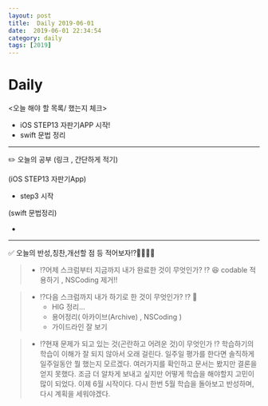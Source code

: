 ```yaml
---
layout: post
title:  Daily 2019-06-01
date:  2019-06-01 22:34:54
category: daily
tags: [2019]
---
```


# Daily

<오늘 해야 할 목록/ 했는지 체크>

- iOS STEP13 자판기APP 시작!
- swift 문법 정리

------

✏️ 오늘의 공부 (링크 , 간단하게 적기)

(iOS STEP13 자판기App)

- step3 시작 


(swift 문법정리)

-

------

✅ 오늘의 반성,칭찬,개선할 점 등 적어보자⁉️🤔🤫😰😆

> - ⁉️어제 스크럼부터 지금까지 내가 완료한 것이 무엇인가? ⁉️ 😆
>  codable 적용하기 , NSCoding 제거!!

> - ️️️️⁉️다음 스크럼까지 내가 하기로 한 것이 무엇인가? ⁉️ 🤔
>   *  HIG 정리...
>   * 용어정리( 아카이브(Archive) , NSCoding  )
>   * 가이드라인 잘 보기

> - ⁉️현재 문제가 되고 있는 것(곤란하고 어려운 것)이 무엇인가 ⁉️
>   학습하기의 학습이 이해가 잘 되지 않아서 오래 걸린다.
> 일주일 평가를 한다면 솔직하게 일주일동안 뭘 했는지 모르겠다. 
> 여러가지를 확인하고 문서는 봤지만 결론을 얻지 못했다. 조금 더 알차게 보내고 싶지만 어떻게 학습을 해야할지 고민이 많이 되었다. 이제 6월 시작이다. 다시 한번 5월 학습을 돌아보고 반성하며, 다시 계획을 세워야겠다.
